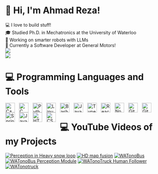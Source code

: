# 👋 Hi, I'm Ahmad Reza!
💻 I love to build stuff!<br/>
🎓 Studied Ph.D. in Mechatronics at the University of Waterloo<br/>
🤖 Working on smarter robots with LLMs<br/>
💼 Currently a Software Developer at General Motors!<br/>
![](https://github-readme-stats-self-ten-53.vercel.app/api?username=aalghooneh&hide_border=true&show_icons=true&count_private=true&v=4)</br>
![](https://github-readme-stats-self-ten-53.vercel.app/api/top-langs/?username=aalghooneh&layout=compact&&langs_count=8&hide_border=true&v=2)</br>
# 💻 Programming Languages and Tools
<!-- Badges from https://github.com/Ileriayo/markdown-badges -->
<img align="left" alt="C++" width="30px" style="padding-right:10px;" src="https://cdn.jsdelivr.net/gh/devicons/devicon/icons/cplusplus/cplusplus-line.svg" />
<img align="left" alt="C" width="30px" style="padding-right:10px;" src="https://cdn.jsdelivr.net/gh/devicons/devicon/icons/c/c-line.svg" />
<img align="left" alt="Python" width="30px" style="padding-right:10px;" src="https://cdn.jsdelivr.net/gh/devicons/devicon/icons/python/python-plain.svg" />
<img align="left" alt="Linux" width="30px" style="padding-right:10px;" src="https://cdn.jsdelivr.net/gh/devicons/devicon/icons/linux/linux-original.svg" />
<img align="left" alt="Bash" width="30px" style="padding-right:10px;" src="https://cdn.jsdelivr.net/gh/devicons/devicon/icons/bash/bash-original.svg" />
<img align="left" alt="JavaScript" width="30px" style="padding-right:10px;" src="https://cdn.jsdelivr.net/gh/devicons/devicon/icons/javascript/javascript-plain.svg" />
<img align="left" alt="TypeScript" width="30px" style="padding-right:10px;" src="https://cdn.jsdelivr.net/gh/devicons/devicon/icons/typescript/typescript-plain.svg" />
<img align="left" alt="React" width="30px" style="padding-right:10px;" src="https://cdn.jsdelivr.net/gh/devicons/devicon/icons/react/react-original.svg" />
<img align="left" alt="NodeJS" width="30px" style="padding-right:10px;" src="https://cdn.jsdelivr.net/gh/devicons/devicon/icons/nodejs/nodejs-original.svg" />
<img align="left" alt="GitHub" width="30px" style="padding-right:10px;" src="https://cdn.jsdelivr.net/gh/devicons/devicon/icons/github/github-original.svg" />
<img align="left" alt="Git" width="30px" style="padding-right:10px;" src="https://cdn.jsdelivr.net/gh/devicons/devicon/icons/git/git-original.svg" />
<img align="left" alt="Spring" width="30px" style="padding-right:10px;" src="https://cdn.jsdelivr.net/gh/devicons/devicon/icons/spring/spring-original.svg" />
<img align="left" alt="Java" width="30px" style="padding-right:10px;" src="https://cdn.jsdelivr.net/gh/devicons/devicon/icons/java/java-original.svg"/>
<img align="left" alt="HTML" width="30px" style="padding-right:10px;" src="https://cdn.jsdelivr.net/gh/devicons/devicon/icons/html5/html5-plain.svg" />
<img align="left" alt="CSS" width="30px" style="padding-right:10px;" src="https://cdn.jsdelivr.net/gh/devicons/devicon/icons/css3/css3-plain.svg" />
<br />


# 💻 YouTube Videos of my Projects
<!-- YouTube video cards from https://github.com/DenverCoder1/github-readme-youtube-cards -->
<!-- If you want to display the latest videos, then simply follow the instructions in the above repo. -->
<!-- If you however want to select which videos display, then you can manually generate the video link by changing the below parameters in angle brackets. -->
<!-- https://ytcards.demolab.com/?id=<video ID>&title=<video+title>&lang=en&timestamp=<video publish date in Unix time format>&background_color=%230d1117&title_color=%23ffffff&stats_color=%23dedede&max_title_lines=1&width=250&border_radius=5&duration=<video duration in seconds> "<video title>") -->
<!-- BEGIN YOUTUBE-CARDS -->
[![Perception in Heavy snow loop](https://ytcards.demolab.com/?id=LEIqpTD-pwQ&title=Perception+in+Heavy+snow+loop&lang=en&timestamp=1711395554&background_color=%230d1117&title_color=%23ffffff&stats_color=%23dedede&max_title_lines=1&width=250&border_radius=5 "Perception in Heavy snow loop")](https://www.youtube.com/watch?v=LEIqpTD-pwQ)
[![HD map fusion](https://ytcards.demolab.com/?id=cNb_OR19BQk&title=HD+map+fusion&lang=en&timestamp=1708201676&background_color=%230d1117&title_color=%23ffffff&stats_color=%23dedede&max_title_lines=1&width=250&border_radius=5 "HD map fusion")](https://www.youtube.com/watch?v=cNb_OR19BQk)
[![WATonoBus](https://ytcards.demolab.com/?id=f-SZ5iGpIDg&title=WATonoBus&lang=en&timestamp=1699583256&background_color=%230d1117&title_color=%23ffffff&stats_color=%23dedede&max_title_lines=1&width=250&border_radius=5 "WATonoBus")](https://www.youtube.com/watch?v=f-SZ5iGpIDg)
[![WATonoBus Perception Module](https://ytcards.demolab.com/?id=LNXKZDAgO40&title=WATonoBus+Perception+Module&lang=en&timestamp=1699578397&background_color=%230d1117&title_color=%23ffffff&stats_color=%23dedede&max_title_lines=1&width=250&border_radius=5 "WATonoBus Perception Module")](https://www.youtube.com/watch?v=LNXKZDAgO40)
[![WATonoTruck Human Follower](https://ytcards.demolab.com/?id=G1DspA44Eps&title=WATonoTruck+Human+Follower&lang=en&timestamp=1695265545&background_color=%230d1117&title_color=%23ffffff&stats_color=%23dedede&max_title_lines=1&width=250&border_radius=5 "WATonoTruck Human Follower")](https://www.youtube.com/watch?v=G1DspA44Eps)
[![WATonotruck](https://ytcards.demolab.com/?id=hUTmHuO-wqM&title=WATonotruck&lang=en&timestamp=1695256625&background_color=%230d1117&title_color=%23ffffff&stats_color=%23dedede&max_title_lines=1&width=250&border_radius=5 "WATonotruck")](https://www.youtube.com/watch?v=hUTmHuO-wqM)
<!-- END YOUTUBE-CARDS -->
<!---
aalghooneh/aalghooneh is a ✨ special ✨ repository because its `README.md` (this file) appears on your GitHub profile.
You can click the Preview link to take a look at your changes.
--->
